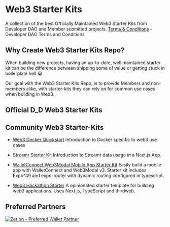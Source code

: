 # Web3 Starter Kits

A collection of the best Officially Maintained Web3 Starter Kits from Developer DAO and Member submitted projects.
[Terms & Conditions](https://github.com/Developer-DAO/the-developer-dao-foundation/blob/main/foundation-docs/D_D%20T%26C.pdf) - Developer DAO Terms and Conditions

## Why Create Web3 Starter Kits Repo?

When building new projects, having an up-to-date, well maintained starter kit can be the difference between shipping some of value or getting stuck in boilerplate hell 😭

Our goal with the Web3 Starter Kits Repo, is to provide Members and non-members alike, with starter-kits they can rely on for common use cases when building in Web3.

## Official D_D Web3 Starter Kits

## Community Web3 Starter-Kits

- [Web3 Docker Quickstart](https://github.com/0xThresh/web3-docker-quickstart)
  Introduction to Docker specific to web3 use cases

- [Streamr Starter Kit](https://github.com/PSkinnerTech/streamr-starter-kit)
  Introduction to Streamr data usage in a Next.js App.

- [WalletConnect Web3Modal Mobile App Starter Kit](https://github.com/PSkinnerTech/walletconnect-w3m-expo-kit)
  Easily build a mobile app with WalletConnect and Web3Modal v3. Starter kit includes Expo^49 and expo-router with dynamic routing configured in typescript.

- [Web3 Hackathon Starter](https://github.com/Envoy-VC/web3-hackathon-starter)
  A opinionated starter template for building web3 applications. Uses Next.js, TypeScript and thirdweb.

## Preferred Partners

[![Zerion - Preferred Wallet Partner](./assets/zerion-lockup_main.png)](https://devdao.to/get-zerion)
